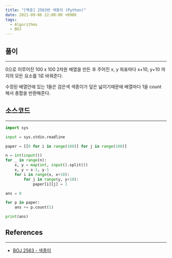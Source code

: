 ```yaml
---
title: "[백준] 2563번 색종이 (Python)"
date: 2021-09-06 22:00:00 +0900
tags:
  - Algorithms
  - BOJ
---
```


## 풀이

---

0으로 이루어진 100 x 100 2차원 배열을 만든 후 주어진 x, y 좌표마다 x+10, y+10 까지의 모든 요소를 1로 바꿔준다.

수정된 배열안에 있는 1들은 검은색 색종이가 덮은 넓이기때문에 배열마다 1을 count 해서 총합을 반환해준다.

## 소스코드

---

```python
import sys

input = sys.stdin.readline

paper = [[0 for i in range(100)] for j in range(100)]

n = int(input())
for _ in range(n):
    x, y = map(int, input().split())
    x, y = x-1, y-1
    for i in range(x, x+10):
        for j in range(y, y+10):
            paper[i][j] = 1

ans = 0

for p in paper:
    ans += p.count(1)

print(ans)
```

## References

---

- [BOJ 2563 - 색종이](https://www.acmicpc.net/problem/2563)
